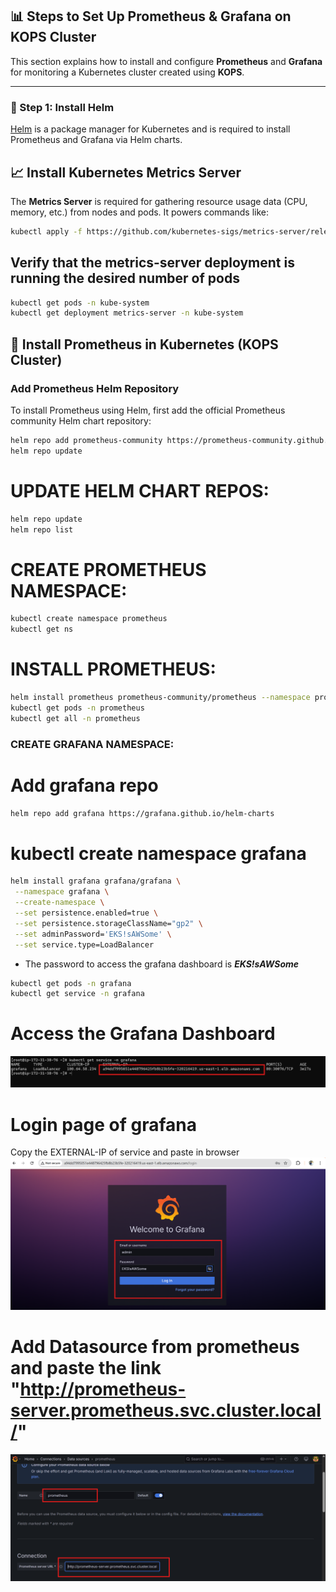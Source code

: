 ## 📊 Steps to Set Up Prometheus & Grafana on KOPS Cluster

This section explains how to install and configure **Prometheus** and **Grafana** for monitoring a Kubernetes cluster created using **KOPS**.

---

### 🔧 Step 1: Install Helm

[Helm](https://helm.sh/docs/intro/install/) is a package manager for Kubernetes and is required to install Prometheus and Grafana via Helm charts.



## 📈 Install Kubernetes Metrics Server

The **Metrics Server** is required for gathering resource usage data (CPU, memory, etc.) from nodes and pods. It powers commands like:

```bash
kubectl apply -f https://github.com/kubernetes-sigs/metrics-server/releases/latest/download/components.yaml
```

## Verify that the metrics-server deployment is running the desired number of pods 
```bash
kubectl get pods -n kube-system
kubectl get deployment metrics-server -n kube-system
```

## 📡 Install Prometheus in Kubernetes (KOPS Cluster)

### Add Prometheus Helm Repository

To install Prometheus using Helm, first add the official Prometheus community Helm chart repository:

```bash
helm repo add prometheus-community https://prometheus-community.github.io/helm-charts
helm repo update
```
# UPDATE HELM CHART REPOS:  
```bash
helm repo update
helm repo list
```

# CREATE PROMETHEUS NAMESPACE:
```bash
kubectl create namespace prometheus
kubectl get ns
```

# INSTALL PROMETHEUS:
```bash
helm install prometheus prometheus-community/prometheus --namespace prometheus --set alertmanager.persistentVolume.storageClass="gp2" --set server.persistentVolume.storageClass="gp2"
kubectl get pods -n prometheus
kubectl get all -n prometheus
```

 ### CREATE GRAFANA NAMESPACE:
# Add grafana repo
 ```bash
helm repo add grafana https://grafana.github.io/helm-charts
```
 
 # kubectl create namespace grafana
 ```bash
helm install grafana grafana/grafana \
  --namespace grafana \
  --create-namespace \
  --set persistence.enabled=true \
  --set persistence.storageClassName="gp2" \
  --set adminPassword='EKS!sAWSome' \
  --set service.type=LoadBalancer
```
- The password to access the grafana dashboard is ***EKS!sAWSome***  
```bash
kubectl get pods -n grafana
kubectl get service -n grafana
```

# Access the Grafana Dashboard
![Grafana Login](assets/grafana_elb.png)

# Login page of grafana  
Copy the EXTERNAL-IP of service and paste in browser
![Grafana Login](assets/grafana_login.png)


# Add Datasource from prometheus and paste the link  "http://prometheus-server.prometheus.svc.cluster.local/"
![Data_source_Prometheus](assets/data_source_prome.png)


